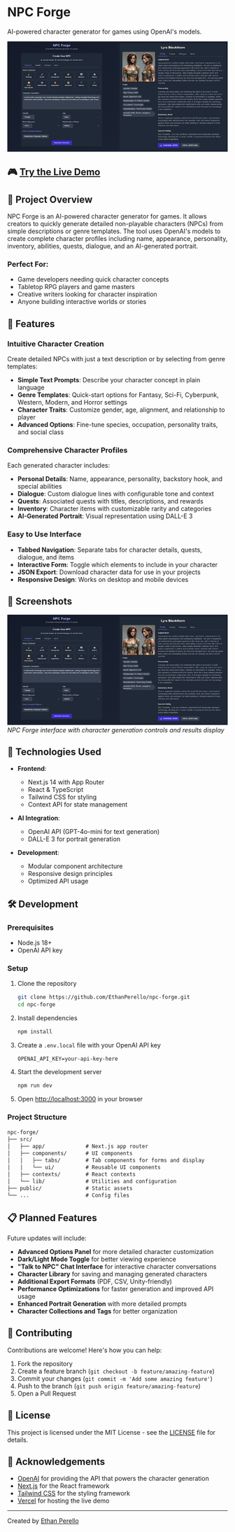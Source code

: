 # NPC Forge

AI-powered character generator for games using OpenAI's models.

![NPC Forge Preview](images/npc-forge.png)

## 🎮 [Try the Live Demo](https://npc-forge.vercel.app)

## 🎯 Project Overview

NPC Forge is an AI-powered character generator for games. It allows creators to quickly generate detailed non-playable characters (NPCs) from simple descriptions or genre templates. The tool uses OpenAI's models to create complete character profiles including name, appearance, personality, inventory, abilities, quests, dialogue, and an AI-generated portrait.

### Perfect For:
- Game developers needing quick character concepts
- Tabletop RPG players and game masters
- Creative writers looking for character inspiration
- Anyone building interactive worlds or stories

## 🚀 Features

### Intuitive Character Creation
Create detailed NPCs with just a text description or by selecting from genre templates:

- **Simple Text Prompts**: Describe your character concept in plain language
- **Genre Templates**: Quick-start options for Fantasy, Sci-Fi, Cyberpunk, Western, Modern, and Horror settings
- **Character Traits**: Customize gender, age, alignment, and relationship to player
- **Advanced Options**: Fine-tune species, occupation, personality traits, and social class

### Comprehensive Character Profiles
Each generated character includes:

- **Personal Details**: Name, appearance, personality, backstory hook, and special abilities
- **Dialogue**: Custom dialogue lines with configurable tone and context
- **Quests**: Associated quests with titles, descriptions, and rewards
- **Inventory**: Character items with customizable rarity and categories
- **AI-Generated Portrait**: Visual representation using DALL-E 3

### Easy to Use Interface
- **Tabbed Navigation**: Separate tabs for character details, quests, dialogue, and items
- **Interactive Form**: Toggle which elements to include in your character
- **JSON Export**: Download character data for use in your projects
- **Responsive Design**: Works on desktop and mobile devices

## 📸 Screenshots

![NPC Forge Interface](images/npc-forge.png)
*NPC Forge interface with character generation controls and results display*

## 🔧 Technologies Used

- **Frontend**: 
  - Next.js 14 with App Router
  - React & TypeScript
  - Tailwind CSS for styling
  - Context API for state management

- **AI Integration**:
  - OpenAI API (GPT-4o-mini for text generation)
  - DALL-E 3 for portrait generation

- **Development**:
  - Modular component architecture
  - Responsive design principles
  - Optimized API usage

## 🛠️ Development

### Prerequisites
- Node.js 18+
- OpenAI API key

### Setup
1. Clone the repository
   ```bash
   git clone https://github.com/EthanPerello/npc-forge.git
   cd npc-forge
   ```

2. Install dependencies
   ```bash
   npm install
   ```

3. Create a `.env.local` file with your OpenAI API key
   ```
   OPENAI_API_KEY=your-api-key-here
   ```

4. Start the development server
   ```bash
   npm run dev
   ```

5. Open [http://localhost:3000](http://localhost:3000) in your browser

### Project Structure
```
npc-forge/
├── src/
│   ├── app/             # Next.js app router
│   ├── components/      # UI components
│   │   ├── tabs/        # Tab components for forms and display
│   │   └── ui/          # Reusable UI components
│   ├── contexts/        # React contexts
│   └── lib/             # Utilities and configuration
├── public/              # Static assets
└── ...                  # Config files
```

## 📋 Planned Features

Future updates will include:

- **Advanced Options Panel** for more detailed character customization
- **Dark/Light Mode Toggle** for better viewing experience
- **"Talk to NPC" Chat Interface** for interactive character conversations
- **Character Library** for saving and managing generated characters
- **Additional Export Formats** (PDF, CSV, Unity-friendly)
- **Performance Optimizations** for faster generation and improved API usage
- **Enhanced Portrait Generation** with more detailed prompts
- **Character Collections and Tags** for better organization

## 🤝 Contributing

Contributions are welcome! Here's how you can help:

1. Fork the repository
2. Create a feature branch (`git checkout -b feature/amazing-feature`)
3. Commit your changes (`git commit -m 'Add some amazing feature'`)
4. Push to the branch (`git push origin feature/amazing-feature`)
5. Open a Pull Request

## 📄 License

This project is licensed under the MIT License - see the [LICENSE](LICENSE) file for details.

## 🙏 Acknowledgements

- [OpenAI](https://openai.com) for providing the API that powers the character generation
- [Next.js](https://nextjs.org) for the React framework
- [Tailwind CSS](https://tailwindcss.com) for the styling framework
- [Vercel](https://vercel.com) for hosting the live demo

---

Created by [Ethan Perello](https://github.com/EthanPerello)